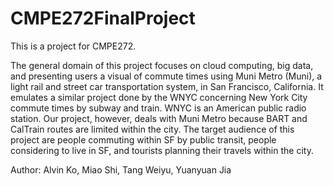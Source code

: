 # CMPE272FinalProject
This is a project for CMPE272.

The general domain of this project focuses on cloud computing, big data, and presenting users a visual of commute times using Muni Metro (Muni), a light rail and street car transportation system, in San Francisco, California. It emulates a similar project done by the WNYC concerning New York City commute times by subway and train. WNYC is an American public radio station. Our project, however, deals with Muni Metro because BART and CalTrain routes are limited within the city. The target audience of this project are people commuting within SF by public transit, people considering to live in SF, and tourists planning their travels within the city.

Author: Alvin Ko, Miao Shi, Tang Weiyu, Yuanyuan Jia
